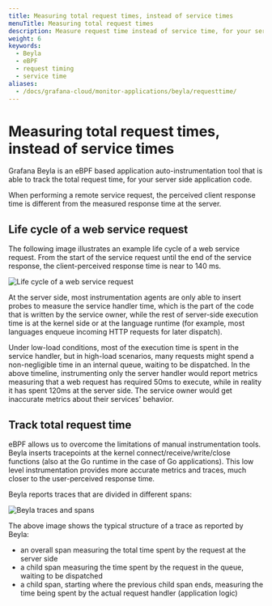 ```yaml
---
title: Measuring total request times, instead of service times
menuTitle: Measuring total request times
description: Measure request time instead of service time, for your server-side application code.
weight: 6
keywords:
  - Beyla
  - eBPF
  - request timing
  - service time
aliases:
  - /docs/grafana-cloud/monitor-applications/beyla/requesttime/
---
```


# Measuring total request times, instead of service times

Grafana Beyla is an eBPF based application auto-instrumentation tool that is able to track the total request time, for your server side application code.

When performing a remote service request, the perceived client response time is different from the measured response time at the server.

## Life cycle of a web service request

The following image illustrates an example life cycle of a web service request. From the start of the service request until the end of the service response, the client-perceived response time is near to 140 ms.

![Life cycle of a web service request](https://grafana.com/media/docs/grafana-cloud/beyla/req-life-cycle_2.png)

At the server side, most instrumentation agents are only able to insert probes to measure the service handler time, which is the part of the code that is written by the service owner, while the rest of server-side execution time is at the kernel side or at the language runtime (for example, most languages enqueue incoming HTTP requests for later dispatch).

Under low-load conditions, most of the execution time is spent in the service handler, but in high-load scenarios, many requests might spend a non-negligible time in an internal queue, waiting to be dispatched. In the above timeline, instrumenting only the server handler would report metrics measuring that a web request has required 50ms to execute, while in reality it has spent 120ms at the server side. The service owner would get inaccurate metrics about their services' behavior.

## Track total request time

eBPF allows us to overcome the limitations of manual instrumentation tools. Beyla inserts tracepoints at the kernel connect/receive/write/close functions (also at the Go runtime in the case of Go applications). This low level instrumentation provides more accurate metrics and traces, much closer to the user-perceived response time.

Beyla reports traces that are divided in different spans:

![Beyla traces and spans](https://grafana.com/media/docs/grafana-cloud/beyla/server-side-trace.png)

The above image shows the typical structure of a trace as reported by Beyla:

- an overall span measuring the total time spent by the request at the server side
- a child span measuring the time spent by the request in the queue, waiting to be dispatched
- a child span, starting where the previous child span ends, measuring the time being spent by the actual request handler (application logic)
